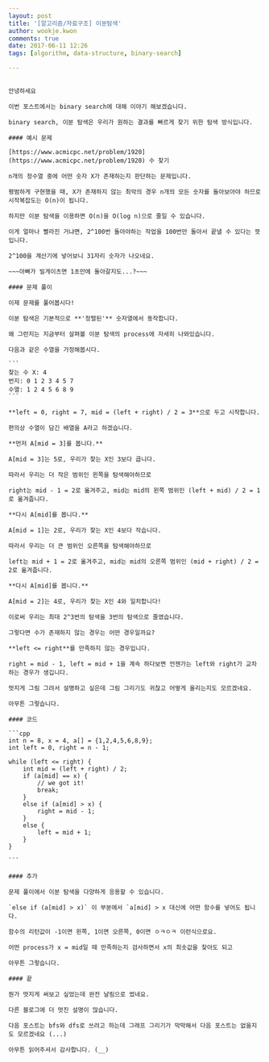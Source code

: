 ```yaml
---
layout: post
title: '[알고리즘/자료구조] 이분탐색'
author: wookje.kwon
comments: true
date: 2017-06-11 12:26
tags: [algorithm, data-structure, binary-search]

---
```


~~~검색 유도: 이분 탐색, binary search, 이진 탐색, 알고리즘, 자료구조, log n~~~ 

안녕하세요

이번 포스트에서는 binary search에 대해 이야기 해보겠습니다.

binary search, 이분 탐색은 우리가 원하는 결과를 빠르게 찾기 위한 탐색 방식입니다.

#### 예시 문제

[https://www.acmicpc.net/problem/1920](https://www.acmicpc.net/problem/1920) 수 찾기

n개의 정수열 중에 어떤 숫자 X가 존재하는지 판단하는 문제입니다.

평범하게 구현했을 때, X가 존재하지 않는 최악의 경우 n개의 모든 숫자를 돌아보아야 하므로 시작복잡도는 O(n)이 됩니다.

하지만 이분 탐색을 이용하면 O(n)을 O(log n)으로 줄일 수 있습니다.

이게 얼마나 빨라진 거냐면, 2^100번 돌아야하는 작업을 100번만 돌아서 끝낼 수 있다는 뜻입니다.

2^100을 계산기에 넣어보니 31자리 숫자가 나오네요.

~~~아빠가 빌게이츠면 1초만에 돌아갈지도...?~~~

#### 문제 풀이

이제 문제를 풀어봅시다!

이분 탐색은 기본적으로 **'정렬된'** 숫자열에서 동작합니다.

왜 그런지는 지금부터 살펴볼 이분 탐색의 process에 자세히 나와있습니다.

다음과 같은 수열을 가정해봅시다.

```
찾는 수 X: 4  
번지: 0 1 2 3 4 5 7  
수열: 1 2 4 5 6 8 9  
```

**left = 0, right = 7, mid = (left + right) / 2 = 3**으로 두고 시작합니다.

편의상 수열이 담긴 배열을 A라고 하겠습니다.

**먼저 A[mid = 3]를 봅니다.**

A[mid = 3]는 5로, 우리가 찾는 X인 3보다 큽니다.

따라서 우리는 더 작은 범위인 왼쪽을 탐색해야하므로

right는 mid - 1 = 2로 옮겨주고, mid는 mid의 왼쪽 범위인 (left + mid) / 2 = 1로 옮겨줍니다.

**다시 A[mid]를 봅니다.**

A[mid = 1]는 2로, 우리가 찾는 X인 4보다 작습니다.

따라서 우리는 더 큰 범위인 오른쪽을 탐색해야하므로

left는 mid + 1 = 2로 옮겨주고, mid는 mid의 오른쪽 범위인 (mid + right) / 2 = 2로 옮겨줍니다.

**다시 A[mid]를 봅니다.**

A[mid = 2]는 4로, 우리가 찾는 X인 4와 일치합니다!

이로써 우리는 최대 2^3번의 탐색을 3번의 탐색으로 줄였습니다.

그렇다면 수가 존재하지 않는 경우는 어떤 경우일까요?

**left <= right**를 만족하지 않는 경우입니다.

right = mid - 1, left = mid + 1을 계속 하다보면 언젠가는 left와 right가 교차하는 경우가 생깁니다.

멋지게 그림 그려서 설명하고 싶은데 그림 그리기도 귀찮고 어떻게 올리는지도 모르겠네요.

아무튼 그렇습니다.

#### 코드

```cpp
int n = 8, x = 4, a[] = {1,2,4,5,6,8,9};
int left = 0, right = n - 1;

while (left <= right) {
	int mid = (left + right) / 2;
	if (a[mid] == x) {
		// we got it!
		break;
	}
	else if (a[mid] > x) {
		right = mid - 1;
	}
	else {
		left = mid + 1;
	}
}

```

#### 추가

문제 풀이에서 이분 탐색을 다양하게 응용할 수 있습니다.

`else if (a[mid] > x)` 이 부분에서 `a[mid] > x 대신에 어떤 함수를 넣어도 됩니다.

함수의 리턴값이 -1이면 왼쪽, 1이면 오른쪽, 0이면 ㅇㅋㅇㅋ 이런식으로요.

어떤 process가 x = mid일 때 만족하는지 검사하면서 x의 최솟값을 찾아도 되고

아무튼 그렇습니다.

#### 끝

뭔가 멋지게 써보고 싶었는데 완전 날림으로 썼네요.

다른 블로그에 더 멋진 설명이 많습니다.

다음 포스트는 bfs와 dfs로 쓰려고 하는데 그래프 그리기가 막막해서 다음 포스트는 없을지도 모르겠네요 (...)

아무튼 읽어주셔서 감사합니다. (__)